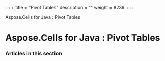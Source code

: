 +++
title = "Pivot Tables" 
description = "" 
weight = 8239 
+++

Aspose.Cells for Java : Pivot Tables  

# Aspose.Cells for Java : Pivot Tables


### Articles in this section

           

